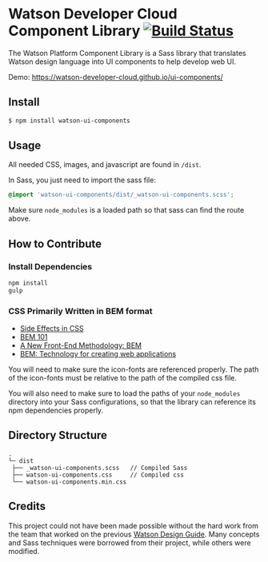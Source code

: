 # Watson Developer Cloud Component Library [![Build Status](https://travis-ci.org/watson-developer-cloud/ui-components.svg?branch=master)](https://travis-ci.org/watson-developer-cloud/ui-components)

The Watson Platform Component Library is a Sass library that translates Watson design language into UI components to help develop web UI.

Demo: https://watson-developer-cloud.github.io/ui-components/

## Install
  ```bash
  $ npm install watson-ui-components
  ```

## Usage

All needed CSS, images, and javascript are found in `/dist`.


In Sass, you just need to import the sass file:
```css
@import 'watson-ui-components/dist/_watson-ui-components.scss';
```

Make sure `node_modules` is a loaded path so that sass can find the route above.

## How to Contribute

### Install Dependencies

```bash
npm install
gulp
```

### CSS Primarily Written in BEM format
* [Side Effects in CSS](http://philipwalton.com/articles/side-effects-in-css/)
* [BEM 101](https://css-tricks.com/bem-101/)
* [A New Front-End Methodology: BEM](http://www.smashingmagazine.com/2012/04/16/a-new-front-end-methodology-bem/)
* [BEM: Technology for creating web applications](https://en.bem.info/)

You will need to make sure the icon-fonts are referenced properly.
The path of the icon-fonts must be relative to the path of the compiled css file.

You will also need to make sure to load the paths of your `node_modules` directory into your Sass configurations, so that the library can reference its npm dependencies properly.

## Directory Structure

```none
.
└─ dist
 ├── _watson-ui-components.scss   // Compiled Sass
 ├── watson-ui-components.css     // Compiled css
 └── watson-ui-components.min.css
```

## Credits

This project could not have been made possible without the hard work from the team that worked on the previous [Watson Design Guide](https://github.com/IBM-Watson/design-guide). Many concepts and Sass techniques were borrowed from their project, while others were modified.
